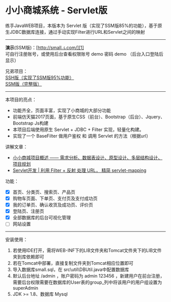 # 小小商城系统  - Servlet版

练手JavaWEB项目，本版本为 Servlet 版（实现了SSM版85%的功能），基于原生JDBC数据库连接，通过手动实现Filter进行URL和Servlet之间的映射

---------------------------

**演示**(SSM版)：[http://small.ડ.com/][1]  
可自行注册账号，或使用后台查看权限账号 demo 密码 demo （后台入口登陆后显示）  
   
兄弟项目：  
[SSH版（实现了SSM版95%功能）][2]  
[SSM版（完整版）][3]  

----------------------------

本项目的亮点：

 * 功能齐全，页面丰富，实现了小商城的大部分功能
 * 前端仿天猫2017页面，基于原生CSS（前台）、Bootstrap（后台）、Jquery、Bootstrap Js构建
 * 本项目后端使用原生 Servlet + JDBC + Filter 实现，轻量化构建。
 * 实现了一个 BaseFilter 做用户鉴权 和 调用 Servlet 的方法（根据url） 
  
讲解文章：  
  * [小小商城项目概述 —— 需求分析、数据表设计、原型设计、多层结构设计、项目规划][4]
  * [Servlet开发 | 利用 Filter + 反射 处理 URL， 精简 servlet-mapping][5]

功能： 

 - [x] 首页、分类页、搜索页、产品页
 - [x] 购物车页面、下单页、支付页及支付成功页
 - [x] 我的订单页、确认收货及成功页、评价页
 - [x] 登陆页、注册页
 - [x] 全部数据库的后台可视化管理
 - [ ] 网站设置

------------------
 
 安装使用：
 
  1. 若使用IDE打开，需将WEB-INF下的LIB文件夹和Tomcat文件夹下的LIB文件夹到库依赖即可
  2. 若在Tomcat中部署，直接复制文件夹到Tomcat相应位置即可
  3. 导入数据库small.sql，在 src\util\DBUtil.java中配置数据库
  4. 默认后台地址 /admin ，账户密码为 admin 123456 ，新建用户在前台注册，需要后台权限需要在数据库的User表的group_列中将该用户的用户组设置为 superAdmin
  5. JDK >= 1.8、数据库 Mysql


  [1]: http://small.ડ.com
  [2]: https://github.com/xenv/S-mall-ssh
  [3]: https://github.com/xenv/S-mall-ssm
  [4]: https://yuque.com/page/luan.ma/small-start
  [5]: https://yuque.com/page/luan.ma/servlet-filter-mapping